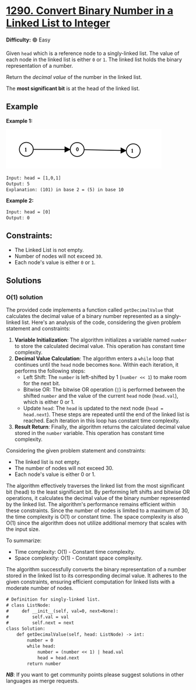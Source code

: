 # [1290. Convert Binary Number in a Linked List to Integer](https://leetcode.com/problems/convert-binary-number-in-a-linked-list-to-integer/)

**Difficulty:** :green_circle: Easy

Given `head` which is a reference node to a singly-linked list. The value of 
each node in the linked list is either `0` or `1`. The linked list holds the 
binary representation of a number.

Return the *decimal value* of the number in the linked list.

The **most significant bit** is at the head of the linked list.

## Example

**Example 1:**

![graph.png](./resources/41_01.png)

```
Input: head = [1,0,1]
Output: 5
Explanation: (101) in base 2 = (5) in base 10
```

**Example 2:**

```
Input: head = [0]
Output: 0
```

## Constraints:

- The Linked List is not empty.
- Number of nodes will not exceed `30`.
- Each node's value is either `0` or `1`.

## Solutions

### O(1) solution

The provided code implements a function called `getDecimalValue` that 
calculates the decimal value of a binary number represented as a 
singly-linked list. Here's an analysis of the code, considering the given 
problem statement and constraints:

1. **Variable Initialization**: The algorithm initializes a variable named `number` to store the calculated decimal value. This operation has constant time complexity.
2. **Decimal Value Calculation**: The algorithm enters a `while` loop that continues until the `head` node becomes `None`. Within each iteration, it performs the following steps:
   - Left Shift: The `number` is left-shifted by 1 (`number << 1`) to make room for the next bit.
   - Bitwise OR: The bitwise OR operation (`|`) is performed between the shifted `number` and the value of the current `head` node (`head.val`), which is either 0 or 1.
   - Update `head`: The `head` is updated to the next node (`head = head.next`).
   These steps are repeated until the end of the linked list is reached. Each iteration in this loop has constant time complexity.
3. **Result Return**: Finally, the algorithm returns the calculated decimal value stored in the `number` variable. This operation has constant time complexity.

Considering the given problem statement and constraints:
- The linked list is not empty.
- The number of nodes will not exceed 30.
- Each node's value is either 0 or 1.

The algorithm effectively traverses the linked list from the most significant bit (head) to the least significant bit. By performing left shifts and bitwise OR operations, it calculates the decimal value of the binary number represented by the linked list. The algorithm's performance remains efficient within these constraints. Since the number of nodes is limited to a maximum of 30, the time complexity is O(1) or constant time. The space complexity is also O(1) since the algorithm does not utilize additional memory that scales with the input size.

To summarize:
- Time complexity: O(1) - Constant time complexity.
- Space complexity: O(1) - Constant space complexity.

The algorithm successfully converts the binary representation of a number stored in the linked list to its corresponding decimal value. It adheres to the given constraints, ensuring efficient computation for linked lists with a moderate number of nodes.

```python3
# Definition for singly-linked list.
# class ListNode:
#     def __init__(self, val=0, next=None):
#         self.val = val
#         self.next = next
class Solution:
    def getDecimalValue(self, head: ListNode) -> int:
        number = 0
        while head:
            number = (number << 1) | head.val
            head = head.next
        return number
```

***NB***: If you want to get community points please suggest solutions in other languages as merge requests.
